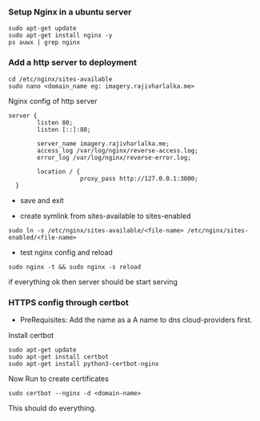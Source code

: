 ### Setup Nginx in a ubuntu server

```shell
sudo apt-get update
sudo apt-get install nginx -y
ps auwx | grep nginx
```

### Add a http server to deployment

```shell
cd /etc/nginx/sites-available
sudo nano <domain_name eg: imagery.rajivharlalka.me>
```

Nginx config of http server

```nginx
server {
        listen 80;
        listen [::]:80;

        server_name imagery.rajivharlalka.me;
        access_log /var/log/nginx/reverse-access.log;
        error_log /var/log/nginx/reverse-error.log;

        location / {
                    proxy_pass http://127.0.0.1:3000;
  }
```

- save and exit

- create symlink from sites-available to sites-enabled

```shell
sudo ln -s /etc/nginx/sites-available/<file-name> /etc/nginx/sites-enabled/<file-name>
```

- test nginx config and reload

```
sudo nginx -t && sudo nginx -s reload
```

if everything ok then server should be start serving

### HTTPS config through certbot

- PreRequisites:
  Add the name as a A name to dns cloud-providers first.

Install certbot

```shell
sudo apt-get update
sudo apt-get install certbot
sudo apt-get install python3-certbot-nginx
```

Now Run to create certificates

```shell
sudo certbot --nginx -d <domain-name>
```

This should do everything.
